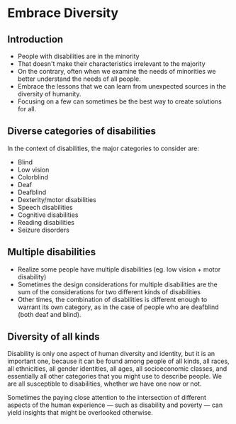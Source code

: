 # Embrace Diversity

## Introduction

- People with disabilities are in the minority
- That doesn't make their characteristics irrelevant to the majority
- On the contrary, often when we examine the needs of minorities we better understand the needs of all people.
- Embrace the lessons that we can learn from unexpected sources in the diversity of humanity.
- Focusing on a few can sometimes be the best way to create solutions for all.

## Diverse categories of disabilities

In the context of disabilities, the major categories to consider are:

- Blind
- Low vision
- Colorblind
- Deaf
- Deafblind
- Dexterity/motor disabilities
- Speech disabilities
- Cognitive disabilities
- Reading disabilities
- Seizure disorders

## Multiple disabilities

- Realize some people have multiple disabilities (eg. low vision + motor disability)
- Sometimes the design considerations for multiple disabilities are the sum of the considerations for two different kinds of disabilities
- Other times, the combination of disabilities is different enough to warrant its own category, as in the case of people who are deafblind (both deaf and blind).

## Diversity of all kinds

Disability is only one aspect of human diversity and identity, but it is an important one, because it can be found among people of all kinds, all races, all ethnicities, all gender identities, all ages, all socioeconomic classes, and essentially all other categories that you might use to describe people. We are all susceptible to disabilities, whether we have one now or not.

Sometimes the paying close attention to the intersection of different aspects of the human experience — such as disability and poverty — can yield insights that might be overlooked otherwise.

